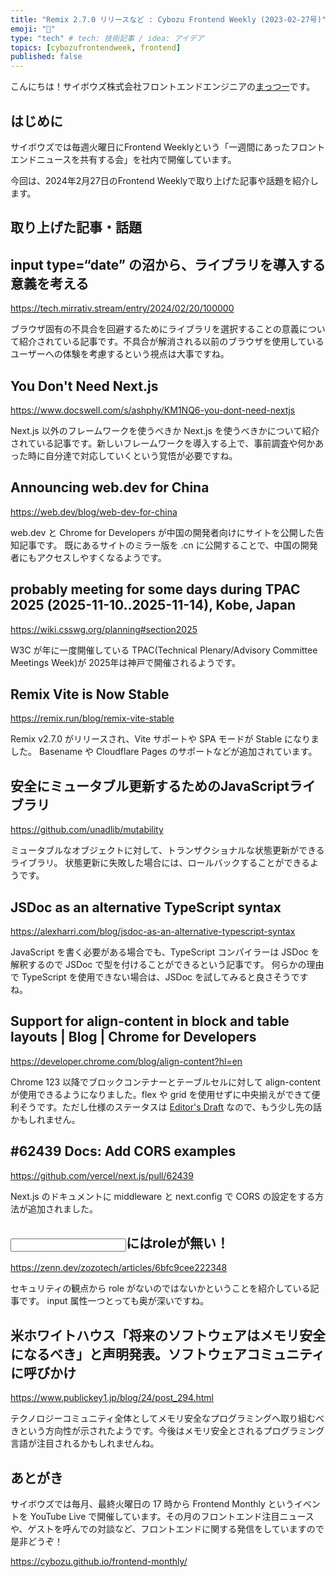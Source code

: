 ```yaml
---
title: "Remix 2.7.0 リリースなど : Cybozu Frontend Weekly (2023-02-27号)"
emoji: "👋"
type: "tech" # tech: 技術記事 / idea: アイデア
topics: [cybozufrontendweek, frontend]
published: false
---
```


こんにちは！サイボウズ株式会社フロントエンドエンジニアの[まっつー](https://twitter.com/ryo_manba)です。

## はじめに

サイボウズでは毎週火曜日にFrontend Weeklyという「一週間にあったフロントエンドニュースを共有する会」を社内で開催しています。

今回は、2024年2月27日のFrontend Weeklyで取り上げた記事や話題を紹介します。

## 取り上げた記事・話題

## input type=“date” の沼から、ライブラリを導入する意義を考える

https://tech.mirrativ.stream/entry/2024/02/20/100000

ブラウザ固有の不具合を回避するためにライブラリを選択することの意義について紹介されている記事です。不具合が解消される以前のブラウザを使用しているユーザーへの体験を考慮するという視点は大事ですね。

## You Don't Need Next.js

https://www.docswell.com/s/ashphy/KM1NQ6-you-dont-need-nextjs

Next.js 以外のフレームワークを使うべきか Next.js を使うべきかについて紹介されている記事です。新しいフレームワークを導入する上で、事前調査や何かあった時に自分達で対応していくという覚悟が必要ですね。

## Announcing web.dev for China

https://web.dev/blog/web-dev-for-china

web.dev と Chrome for Developers が中国の開発者向けにサイトを公開した告知記事です。
既にあるサイトのミラー版を .cn に公開することで、中国の開発者にもアクセスしやすくなるようです。

## probably meeting for some days during TPAC 2025 (2025-11-10..2025-11-14), Kobe, Japan

https://wiki.csswg.org/planning#section2025

W3C が年に一度開催している TPAC(Technical Plenary/Advisory Committee Meetings Week)が 2025年は神戸で開催されるようです。

## Remix Vite is Now Stable

https://remix.run/blog/remix-vite-stable

Remix v2.7.0 がリリースされ、Vite サポートや SPA モードが Stable になりました。
Basename や Cloudflare Pages のサポートなどが追加されています。

## 安全にミュータブル更新するためのJavaScriptライブラリ

https://github.com/unadlib/mutability

ミュータブルなオブジェクトに対して、トランザクショナルな状態更新ができるライブラリ。
状態更新に失敗した場合には、ロールバックすることができるようです。

## JSDoc as an alternative TypeScript syntax

https://alexharri.com/blog/jsdoc-as-an-alternative-typescript-syntax

JavaScript を書く必要がある場合でも、TypeScript コンパイラーは JSDoc を解釈するので JSDoc で型を付けることができるという記事です。
何らかの理由で TypeScript を使用できない場合は、JSDoc を試してみると良さそうですね。

## Support for align-content in block and table layouts  |  Blog  |  Chrome for Developers

https://developer.chrome.com/blog/align-content?hl=en

Chrome 123 以降でブロックコンテナーとテーブルセルに対して align-content が使用できるようになりました。flex や grid を使用せずに中央揃えができて便利そうです。ただし仕様のステータスは [Editor's Draft](https://drafts.csswg.org/css-align/#align-justify-content
) なので、もう少し先の話かもしれません。

## #62439 Docs: Add CORS examples

https://github.com/vercel/next.js/pull/62439

Next.js のドキュメントに middleware と next.config で CORS の設定をする方法が追加されました。

## <input type=password >にはroleが無い！

https://zenn.dev/zozotech/articles/6bfc9cee222348

セキュリティの観点から role がないのではないかということを紹介している記事です。
input 属性一つとっても奥が深いですね。

## 米ホワイトハウス「将来のソフトウェアはメモリ安全になるべき」と声明発表。ソフトウェアコミュニティに呼びかけ

https://www.publickey1.jp/blog/24/post_294.html

テクノロジーコミュニティ全体としてメモリ安全なプログラミングへ取り組むべきという方向性が示されたようです。今後はメモリ安全とされるプログラミング言語が注目されるかもしれませんね。

## あとがき

サイボウズでは毎月、最終火曜日の 17 時から Frontend Monthly というイベントを YouTube Live で開催しています。その月のフロントエンド注目ニュースや、ゲストを呼んでの対談など、フロントエンドに関する発信をしていますので是非どうぞ！

https://cybozu.github.io/frontend-monthly/